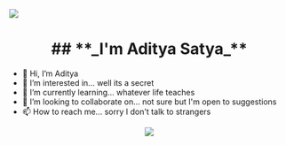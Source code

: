 <div><img src="https://c.tenor.com/RvMZMiTblfQAAAAM/oh-hey-oh-hey-there.gif"/></div>

<h1 align="center"> 
##  **_I'm Aditya Satya_**   
</h1>
 
- 👋 Hi, I’m Aditya
- 👀 I’m interested in... well its a secret
- 🌱 I’m currently learning... whatever life teaches
- 💞️ I’m looking to collaborate on... not sure but I'm open to suggestions
- 📫 How to reach me... sorry I don't talk to strangers

<div align="center"><img src="https://github-readme-stats.vercel.app/api?username=imAdityaSatya&count_private=true&hide_border=true" align="center" /></div>  

<br/>  

<!---
imAdityaSatya/imAdityaSatya is a ✨ special ✨ repository because its `README.md` (this file) appears on your GitHub profile.
You can click the Preview link to take a look at your changes.
--->
